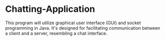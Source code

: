 # Chatting-Application
This program will utilize graphical user interface (GUI) and socket programming in Java. 
It's designed for facilitating communication between a client and a server, resembling a chat interface.
